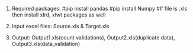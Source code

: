 1. Required packages:
#pip install pandas
#pip install Numpy
#If file is .xls then install xlrd, xlwt packages as well

2. Input excel files: Source.xls & Target.xls 
3. Output: Output1.xls(count validations), Output2.xls(duplicate data), Output3.xls(data_validation) 
